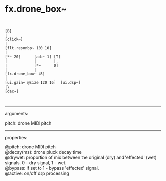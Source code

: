# fx.drone_box~

```


[B]
|
[click~]
|
[flt.resonbp~ 100 10]
|
[*~ 20]      [adc~ 1] [T]
|            |        |.
|            [*~      0]
|            |
[fx.drone_box~ 48]
|
[ui.gain~ @size 120 16]  [ui.dsp~]
|\
[dac~]

            
```
---
arguments:

pitch: drone MIDI
            pitch<br>

---
properties:

@pitch: drone
            MIDI pitch<br>
@decay(ms): drone pluck decay time<br>
@drywet: 
            proportion of mix between the original (dry) and &#39;effected&#39; (wet) signals. 0 - dry
            signal, 1 - wet.<br>
@bypass: if set to 1 - bypass
            &#39;effected&#39; signal.<br>
@active: on/off dsp
            processing<br>


